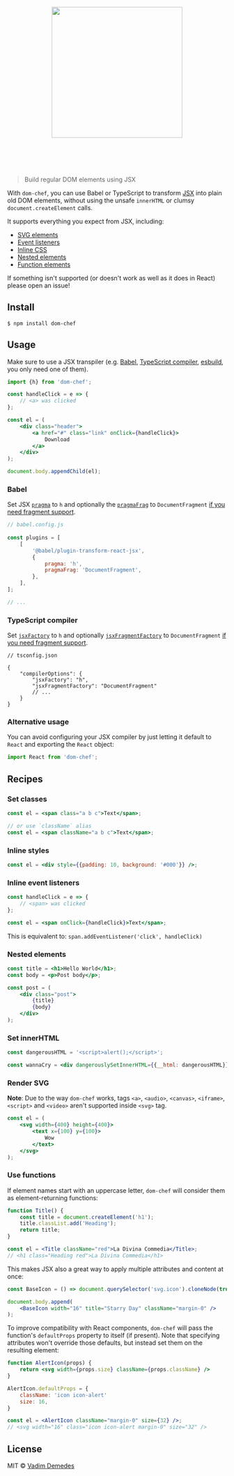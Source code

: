 <h1 align="center">
  <br>
  <img width="300" src="media/logo.png">
  <br>
  <br>
	<br>
</h1>

> Build regular DOM elements using JSX

With `dom-chef`, you can use Babel or TypeScript to transform [JSX](https://reactjs.org/docs/introducing-jsx.html) into plain old DOM elements, without using the unsafe `innerHTML` or clumsy `document.createElement` calls.

It supports everything you expect from JSX, including:

- [SVG elements](#render-svg)
- [Event listeners](#inline-event-listeners)
- [Inline CSS](#inline-styles)
- [Nested elements](#nested-elements)
- [Function elements](#use-functions)

If something isn't supported (or doesn't work as well as it does in React) please open an issue!

## Install

```
$ npm install dom-chef
```

## Usage

Make sure to use a JSX transpiler (e.g. [Babel](#babel), [TypeScript compiler](#typescript-compiler), [esbuild](https://esbuild.github.io/content-types/#using-jsx-without-react), you only need one of them).

```jsx
import {h} from 'dom-chef';

const handleClick = e => {
	// <a> was clicked
};

const el = (
	<div class="header">
		<a href="#" class="link" onClick={handleClick}>
			Download
		</a>
	</div>
);

document.body.appendChild(el);
```

### Babel

Set JSX [`pragma`](https://babeljs.io/docs/en/babel-plugin-transform-react-jsx.html#pragma)
to `h` and optionally the [`pragmaFrag`](https://babeljs.io/docs/en/babel-plugin-transform-react-jsx.html#pragmafrag)
to `DocumentFragment` [if you need fragment support](https://reactjs.org/docs/fragments.html).
  
```js
// babel.config.js
  
const plugins = [
	[
		'@babel/plugin-transform-react-jsx',
		{
			pragma: 'h',
			pragmaFrag: 'DocumentFragment',
		},
	],
];

// ...
```

### TypeScript compiler

Set [`jsxFactory`](https://www.typescriptlang.org/tsconfig#jsxFactory)
to `h` and optionally [`jsxFragmentFactory`](https://www.typescriptlang.org/tsconfig#jsxFragmentFactory)
to `DocumentFragment` [if you need fragment support](https://reactjs.org/docs/fragments.html).

```jsonc
// tsconfig.json

{
	"compilerOptions": {
		"jsxFactory": "h",
		"jsxFragmentFactory": "DocumentFragment"
		// ...
	}
}
```

### Alternative usage

You can avoid configuring your JSX compiler by just letting it default to `React` and exporting the `React` object:

```js
import React from 'dom-chef';
```

## Recipes

### Set classes

```jsx
const el = <span class="a b c">Text</span>;

// or use `className` alias
const el = <span className="a b c">Text</span>;
```

### Inline styles

```jsx
const el = <div style={{padding: 10, background: '#000'}} />;
```

### Inline event listeners

```jsx
const handleClick = e => {
	// <span> was clicked
};

const el = <span onClick={handleClick}>Text</span>;
```

This is equivalent to: `span.addEventListener('click', handleClick)`

### Nested elements

```jsx
const title = <h1>Hello World</h1>;
const body = <p>Post body</p>;

const post = (
	<div class="post">
		{title}
		{body}
	</div>
);
```

### Set innerHTML

```jsx
const dangerousHTML = '<script>alert();</script>';

const wannaCry = <div dangerouslySetInnerHTML={{__html: dangerousHTML}} />;
```

### Render SVG

**Note**: Due to the way `dom-chef` works, tags `<a>`, `<audio>`, `<canvas>`, `<iframe>`, `<script>` and `<video>` aren't supported inside `<svg>` tag.

```jsx
const el = (
	<svg width={400} height={400}>
		<text x={100} y={100}>
			Wow
		</text>
	</svg>
);
```

### Use functions

If element names start with an uppercase letter, `dom-chef` will consider them as element-returning functions:

```jsx
function Title() {
	const title = document.createElement('h1');
	title.classList.add('Heading');
	return title;
}

const el = <Title className="red">La Divina Commedia</Title>;
// <h1 class="Heading red">La Divina Commedia</h1>
```

This makes JSX also a great way to apply multiple attributes and content at once:

```jsx
const BaseIcon = () => document.querySelector('svg.icon').cloneNode(true);

document.body.append(
	<BaseIcon width="16" title="Starry Day" className="margin-0" />
);
```

To improve compatibility with React components, `dom-chef` will pass the function's `defaultProps` property to itself (if present). Note that specifying attributes won't override those defaults, but instead set them on the resulting element:

```jsx
function AlertIcon(props) {
	return <svg width={props.size} className={props.className} />
}

AlertIcon.defaultProps = {
	className: 'icon icon-alert'
	size: 16,
}

const el = <AlertIcon className="margin-0" size={32} />;
// <svg width="16" class="icon icon-alert margin-0" size="32" />
```

## License

MIT © [Vadim Demedes](https://github.com/vadimdemedes)
